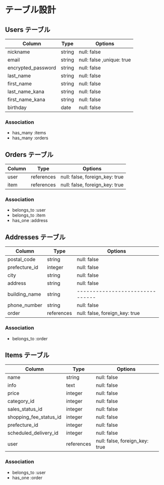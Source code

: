 # テーブル設計

## Users テーブル

| Column              | Type   | Options                   |
| ----------------    | ------ | ------------------------- |
| nickname            | string | null: false               |
| email               | string | null: false ,unique: true |
| encrypted_password  | string | null: false               |
| last_name           | string | null: false               | 
| first_name          | string | null: false               |
| last_name_kana      | string | null: false               |
| first_name_kana     | string | null: false               |
| birthday            | date   | null: false               |

### Association

- has_many :items
- has_many :orders


## Orders テーブル

| Column               | Type           | Options                        |
| ------------------   | -------------- | --------------------------     |
| user                 | references     | null: false, foreign_key: true |
| item                 | references     | null: false, foreign_key: true |


### Association

- belongs_to :user
- belongs_to :item
- has_one :address

## Addresses テーブル

| Column            | Type           |  Options                       |
| ----------------- | -------------- | ------------------------------ |
| postal_code       | string         | null: false                    | 
| prefecture_id     | integer        | null: false                    |
| city              | string         | null: false                    |
| address           | string         | null: false                    |
| building_name     | string         | -------------------------------|
| phone_number      | string         | null: false                    | 
| order             | references     | null: false, foreign_key: true |



### Association

- belongs_to :order

## Items テーブル

| Column                   | Type          | Options                        |
| -----------------------  | ------------- | ---------------------------    |
| name                     | string        | null: false                    |
| info                     | text          | null: false                    |
| price                    | integer       | null: false                    |
| category_id              | integer       | null: false                    |
| sales_status_id          | integer       | null: false                    |
| shopping_fee_status_id   | integer       | null: false                    | 
| prefecture_id            | integer       | null: false                    |    
| scheduled_delivery_id    | integer       | null: false                    |
| user                     | references    | null: false, foreign_key: true |


### Association
- belongs_to :user
- has_one :order